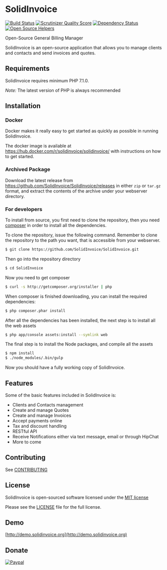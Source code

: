 SolidInvoice
======

[![Build Status](https://travis-ci.org/SolidInvoice/SolidInvoice.png?branch=master)](https://travis-ci.org/SolidInvoice/SolidInvoice)
[![Scrutinizer Quality Score](https://scrutinizer-ci.com/g/SolidInvoice/SolidInvoice/badges/quality-score.png?s=fdd7a5f5080807e95a317b9c0db07e8d5ce8cb63)](https://scrutinizer-ci.com/g/SolidInvoice/SolidInvoice/)
[![Dependency Status](https://www.versioneye.com/user/projects/557ebccc61626613850000cc/badge.svg)](https://www.versioneye.com/user/projects/557ebccc61626613850000cc)
[![Open Source Helpers](https://www.codetriage.com/solidinvoice/solidinvoice/badges/users.svg)](https://www.codetriage.com/solidinvoice/solidinvoice)

Open-Source General Billing Manager

SolidInvoice is an open-source application that allows you to manage clients and contacts and send invoices and quotes.



Requirements
------------

SolidInvoice requires minimum PHP 7.1.0.

*Note:* The latest version of PHP is always recommended

## Installation

### Docker

Docker makes it really easy to get started as quickly as possible in running SolidInvoice.

The docker image is available at https://hub.docker.com/r/solidinvoice/solidinvoice/ with instructions on how to get started.

### Archived Package

Download the latest release from https://github.com/SolidInvoice/SolidInvoice/releases in either `zip` or `tar.gz` format,
and extract the contents of the archive under your webserver directory. 

### For developers

To install from source, you first need to clone the repository, then you need [composer][2] in order to install all the dependencies.

To clone the repository, issue the following command. Remember to clone the repository to the path you want, that is accessible from your webserver.

```bash
$ git clone https://github.com/SolidInvoice/SolidInvoice.git
```

Then go into the repository directory

```bash
$ cd SolidInvoice
```

Now you need to get composer

```bash
$ curl -s http://getcomposer.org/installer | php
```

When composer is finished downloading, you can install the required dependencies:

```bash
$ php composer.phar install
```

After all the dependencies has been installed, the next step is to install all the web assets

```bash
$ php app/console assets:install --symlink web
```

The final step is to install the Node packages, and compile all the assets

```bash
$ npm install
$ ./node_modules/.bin/gulp
```

Now you should have a fully working copy of SolidInvoice.

Features
--------

Some of the basic features included in SolidInvoice is:

* Clients and Contacts management
* Create and manage Quotes
* Create and manage Invoices
* Accept payments online
* Tax and discount handling
* RESTful API
* Receive Notifications either via text message, email or through HipChat
* More to come


Contributing
------------

See [CONTRIBUTING](CONTRIBUTING.md)

License
------------

SolidInvoice is open-sourced software licensed under the [MIT license](http://opensource.org/licenses/MIT)

Please see the [LICENSE](LICENSE) file for the full license.

Demo
------------

[http://demo.solidinvoice.org](http://demo.solidinvoice.org)


[1]: http://symfony.com
[2]: http://getcomposer.org
[3]: http://lesscss.org

Donate
------

[![Paypal](https://www.paypal.com/en_US/i/btn/btn_donateCC_LG.gif)](https://www.paypal.com/cgi-bin/webscr?cmd=_s-xclick&hosted_button_id=EQLK2P3VBW2LC)
